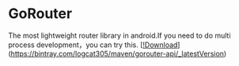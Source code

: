 # GoRouter
The most lightweight router library in android.If you need to do multi process development，you can try this.
[[!Download](recource/img/Download-1.0.9.svg)](https://bintray.com/logcat305/maven/gorouter-api/_latestVersion)

<!-- [![Download](recource/img/Download-1.0.9.svg)](https://bintray.com/logcat305/maven/gorouter-api/_latestVersion) -->
